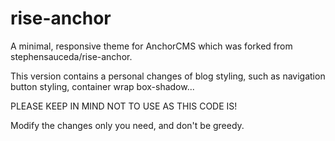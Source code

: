 rise-anchor
===========

A minimal, responsive theme for AnchorCMS which was forked from stephensauceda/rise-anchor.

This version contains a personal changes of blog styling, such as navigation button styling, container wrap box-shadow...

PLEASE KEEP IN MIND NOT TO USE AS THIS CODE IS!

Modify the changes only you need, and don't be greedy.
